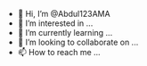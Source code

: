 - 👋 Hi, I’m @Abdul123AMA
- 👀 I’m interested in ...
- 🌱 I’m currently learning ...
- 💞️ I’m looking to collaborate on ...
- 📫 How to reach me ...

<!---
Abdul123AMA/Abdul123AMA is a ✨ special ✨ repository because its `README.md` (this file) appears on your GitHub profile.
You can click the Preview link to take a look at your changes.
--->
